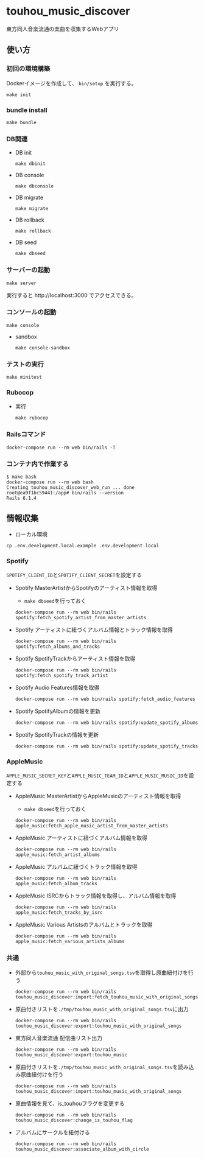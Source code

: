 # touhou_music_discover
東方同人音楽流通の楽曲を収集するWebアプリ

## 使い方

### 初回の環境構築

Dockerイメージを作成して、 `bin/setup` を実行する。

```shell
make init
```

### bundle install

```shell
make bundle
```

### DB関連

- DB init
  ```shell
  make dbinit
  ```

- DB console
  ```shell
  make dbconsole
  ```

- DB migrate
  ```shell
  make migrate
  ```

- DB rollback
  ```shell
  make rollback
  ```

- DB seed
  ```shell
  make dbseed
  ```

### サーバーの起動

```shell
make server
```

実行すると http://localhost:3000 でアクセスできる。

### コンソールの起動

```shell
make console
```

- sandbox
  ```shell
  make console-sandbox
  ```

### テストの実行

````shell
make minitest
````

### Rubocop

- 実行
    ```shell
    make rubocop
    ```

### Railsコマンド

```shell
docker-compose run --rm web bin/rails -T
```

### コンテナ内で作業する

```shell
$ make bash
docker-compose run --rm web bash
Creating touhou_music_discover_web_run ... done
root@ea9f1bc59441:/app# bin/rails --version
Rails 6.1.4
```

## 情報収集

- ローカル環境
```shell
cp .env.development.local.example .env.development.local
```

### Spotify

`SPOTIFY_CLIENT_ID`と`SPOTIFY_CLIENT_SECRET`を設定する

- Spotify MasterArtistからSpotifyのアーティスト情報を取得
  - `make dbseed`を行っておく
  ```shell
  docker-compose run --rm web bin/rails spotify:fetch_spotify_artist_from_master_artists
  ```

- Spotify アーティストに紐づくアルバム情報とトラック情報を取得
  ```shell
  docker-compose run --rm web bin/rails spotify:fetch_albums_and_tracks
  ```

- Spotify SpotifyTrackからアーティスト情報を取得
  ```shell
  docker-compose run --rm web bin/rails spotify:fetch_spotify_track_artist
  ```

- Spotify Audio Features情報を取得
  ```shell
  docker-compose run --rm web bin/rails spotify:fetch_audio_features
  ```

- Spotify SpotifyAlbumの情報を更新
  ```shell
  docker-compose run --rm web bin/rails spotify:update_spotify_albums
  ```

- Spotify SpotifyTrackの情報を更新
  ```shell
  docker-compose run --rm web bin/rails spotify:update_spotify_tracks
  ```

### AppleMusic

`APPLE_MUSIC_SECRET_KEY`と`APPLE_MUSIC_TEAM_ID`と`APPLE_MUSIC_MUSIC_ID`を設定する

- AppleMusic MasterArtistからAppleMusicのアーティスト情報を取得
  - `make dbseed`を行っておく
  ```shell
  docker-compose run --rm web bin/rails apple_music:fetch_apple_music_artist_from_master_artists
  ```

- AppleMusic アーティストに紐づくアルバム情報を取得
  ```shell
  docker-compose run --rm web bin/rails apple_music:fetch_artist_albums
  ```

- AppleMusic アルバムに紐づくトラック情報を取得
  ```shell
  docker-compose run --rm web bin/rails apple_music:fetch_album_tracks
  ```

- AppleMusic ISRCからトラック情報を取得し、アルバム情報を取得
  ```shell
  docker-compose run --rm web bin/rails apple_music:fetch_tracks_by_isrc
  ```

- AppleMusic Various Artistsのアルバムとトラックを取得
  ```shell
  docker-compose run --rm web bin/rails apple_music:fetch_various_artists_albums
  ```

### 共通

- 外部から`touhou_music_with_original_songs.tsv`を取得し原曲紐付けを行う
  ```shell
  docker-compose run --rm web bin/rails touhou_music_discover:import:fetch_touhou_music_with_original_songs
  ```

- 原曲付きリストを`./tmp/touhou_music_with_original_songs.tsv`に出力
  ```shell
  docker-compose run --rm web bin/rails touhou_music_discover:export:touhou_music_with_original_songs
  ```

- 東方同人音楽流通 配信曲リスト出力
  ```shell
  docker-compose run --rm web bin/rails touhou_music_discover:export:touhou_music
  ```

- 原曲付きリストを`./tmp/touhou_music_with_original_songs.tsv`を読み込み原曲紐付けを行う
  ```shell
  docker-compose run --rm web bin/rails touhou_music_discover:import:touhou_music_with_original_songs
  ```

- 原曲情報を見て、is_touhouフラグを変更する
  ```shell
  docker-compose run --rm web bin/rails touhou_music_discover:change_is_touhou_flag
  ```

- アルバムにサークルを紐付ける
  ```shell
  docker-compose run --rm web bin/rails touhou_music_discover:associate_album_with_circle
  ```
